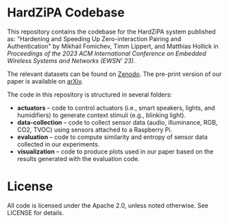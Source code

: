 # HardZiPA Codebase
This repository contains the codebase for the HardZiPA system published as: "Hardening and Speeding Up Zero-interaction Pairing and Authentication" by Mikhail Fomichev, Timm Lippert, and Matthias Hollick in *Proceedings of the 2023 ACM International Conference on Embedded Wireless Systems and Networks (EWSN' 23)*.

The relevant datasets can be found on [Zenodo](https://zenodo.org/record/8263497). The pre-print version of our paper is available on [arXiv](https://arxiv.org/abs/2306.04458).

The code in this repository is structured in several folders:

- **actuators** – code to control actuators (i.e., smart speakers, lights, and humidifiers) to generate context stimuli (e.g., blinking light). 
- **data-collection** – code to collect sensor data (audio, illuminance, RGB, CO2, TVOC) using sensors attached to a Raspberry Pi. 
- **evaluation** – code to compute similarity and entropy of sensor data collected in our experiments.
- **visualization** – code to produce plots used in our paper based on the results generated with the evaluation code. 

# License
All code is licensed under the Apache 2.0, unless noted otherwise. See LICENSE for details.
